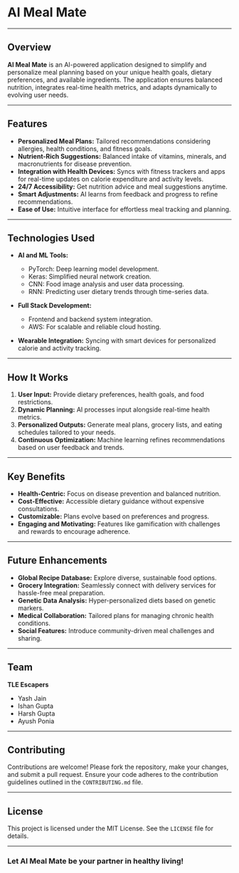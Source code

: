 
# AI Meal Mate

---

## **Overview**
**AI Meal Mate** is an AI-powered application designed to simplify and personalize meal planning based on your unique health goals, dietary preferences, and available ingredients. The application ensures balanced nutrition, integrates real-time health metrics, and adapts dynamically to evolving user needs.

---

## **Features**

- **Personalized Meal Plans:** Tailored recommendations considering allergies, health conditions, and fitness goals.
- **Nutrient-Rich Suggestions:** Balanced intake of vitamins, minerals, and macronutrients for disease prevention.
- **Integration with Health Devices:** Syncs with fitness trackers and apps for real-time updates on calorie expenditure and activity levels.
- **24/7 Accessibility:** Get nutrition advice and meal suggestions anytime.
- **Smart Adjustments:** AI learns from feedback and progress to refine recommendations.
- **Ease of Use:** Intuitive interface for effortless meal tracking and planning.

---

## **Technologies Used**

- **AI and ML Tools:**
  - PyTorch: Deep learning model development.
  - Keras: Simplified neural network creation.
  - CNN: Food image analysis and user data processing.
  - RNN: Predicting user dietary trends through time-series data.

- **Full Stack Development:**
  - Frontend and backend system integration.
  - AWS: For scalable and reliable cloud hosting.

- **Wearable Integration:** Syncing with smart devices for personalized calorie and activity tracking.

---

## **How It Works**

1. **User Input:** Provide dietary preferences, health goals, and food restrictions.
2. **Dynamic Planning:** AI processes input alongside real-time health metrics.
3. **Personalized Outputs:** Generate meal plans, grocery lists, and eating schedules tailored to your needs.
4. **Continuous Optimization:** Machine learning refines recommendations based on user feedback and trends.

---

## **Key Benefits**

- **Health-Centric:** Focus on disease prevention and balanced nutrition.
- **Cost-Effective:** Accessible dietary guidance without expensive consultations.
- **Customizable:** Plans evolve based on preferences and progress.
- **Engaging and Motivating:** Features like gamification with challenges and rewards to encourage adherence.

---

## **Future Enhancements**

- **Global Recipe Database:** Explore diverse, sustainable food options.
- **Grocery Integration:** Seamlessly connect with delivery services for hassle-free meal preparation.
- **Genetic Data Analysis:** Hyper-personalized diets based on genetic markers.
- **Medical Collaboration:** Tailored plans for managing chronic health conditions.
- **Social Features:** Introduce community-driven meal challenges and sharing.

---

## **Team**
**TLE Escapers**
- Yash Jain
- Ishan Gupta
- Harsh Gupta
- Ayush Ponia

---

## **Contributing**
Contributions are welcome! Please fork the repository, make your changes, and submit a pull request. Ensure your code adheres to the contribution guidelines outlined in the `CONTRIBUTING.md` file.

---

## **License**
This project is licensed under the MIT License. See the `LICENSE` file for details.

---

### **Let AI Meal Mate be your partner in healthy living!**
